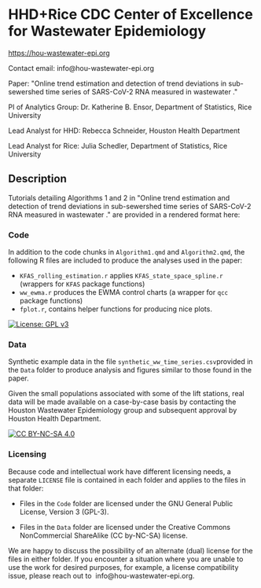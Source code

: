 # HHD+Rice CDC Center of Excellence for Wastewater Epidemiology

https://hou-wastewater-epi.org

Contact email: info\@hou-wastewater-epi.org

Paper: "Online trend estimation and detection of trend deviations in sub-sewershed time series of SARS-CoV-2 RNA measured in wastewater ."

PI of Analytics Group: Dr. Katherine B. Ensor, Department of Statistics, Rice University

Lead Analyst for HHD: Rebecca Schneider, Houston Health Department

Lead Analyst for Rice: Julia Schedler, Department of Statistics, Rice University

## Description

Tutorials detailing Algorithms 1 and 2 in "Online trend estimation and detection of trend deviations in sub-sewershed time series of SARS-CoV-2 RNA measured in wastewater ." are provided in a rendered format here:

### Code

In addition to the code chunks in `Algorithm1.qmd` and `Algorithm2.qmd`, the following R files are included to produce the analyses used in the paper:

-   `KFAS_rolling_estimation.r` applies `KFAS_state_space_spline.r` (wrappers for `KFAS` package functions)
-   `ww_ewma.r` produces the EWMA control charts (a wrapper for `qcc` package functions)
-   `fplot.r`, contains helper functions for producing nice plots.

[![License: GPL v3](https://img.shields.io/badge/License-GPLv3-blue.svg)](https://www.gnu.org/licenses/gpl-3.0)

### Data

Synthetic example data in the file `synthetic_ww_time_series.csv`provided in the `Data` folder to produce analysis and figures similar to those found in the paper.

Given the small populations associated with some of the lift stations, real data will be made available on a case-by-case basis by contacting the Houston Wastewater Epidemiology group and subsequent approval by Houston Health Department.

[![CC BY-NC-SA 4.0](https://img.shields.io/badge/License-CC%20BY--NC--SA%204.0-lightgrey.svg)](http://creativecommons.org/licenses/by-nc-sa/4.0/)

### Licensing

Because code and intellectual work have different licensing needs, a separate `LICENSE` file is contained in each folder and applies to the files in that folder:

-   Files in the `Code` folder are licensed under the GNU General Public License, Version 3 (GPL-3).

-   Files in the `Data` folder are licensed under the Creative Commons NonCommercial ShareAlike (CC by-NC-SA) license.

We are happy to discuss the possibility of an alternate (dual) license for the files in either folder. If you encounter a situation where you are unable to use the work for desired purposes, for example, a license compatibility issue, please reach out to  info\@hou-wastewater-epi.org.
